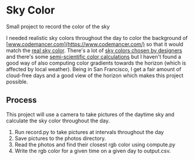 # Sky Color

Small project to record the color of the sky

I needed realistic sky colors throughout the day to color the background of
[www.codemancer.com](https://www.codemancer.com/) so that it would match the
[real sky color](https://github.com/albertyw/codemancer/issues/29).
There's a lot of [sky colors chosen by designers](http://www.mishistoriasdeterror.com/images/www.materials-world.com/paint-colors/behr/behr-colorsmart/images/behr-colorsmart-28.gif)
and there's some [semi-scientific color calculations](https://academo.org/demos/colour-temperature-relationship/)
but I haven't found a good way of also computing color gradients towards the
horizon (which is affected by local weather).  Being in San Francisco,
I get a fair amount of cloud-free days and a good view of the horizon which
makes this project possible.

## Process

This project will use a camera to take pictures of the daytime sky and calculate
the sky color throughout the day.

1.  Run record.py to take pictures at intervals throughout the day
2.  Save pictures to the photos directory.
3.  Read the photos and find their closest rgb color using compute.py
4.  Write the rgb color for a given time on a given day to output.csv.

